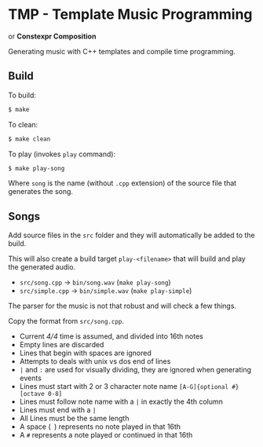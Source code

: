 # TMP - Template Music Programming

or **Constexpr Composition**

Generating music with C++ templates and compile time programming.

## Build

To build:

```sh
$ make
```

To clean:

```sh
$ make clean
```

To play (invokes `play` command):

```sh
$ make play-song
```

Where `song` is the name (without `.cpp` extension) of the source file
that generates the song.

## Songs

Add source files in the `src` folder and they will automatically be
added to the build.

This will also create a build target `play-<filename>` that will build
and play the generated audio.

* `src/song.cpp` -> `bin/song.wav` (`make play-song`)
* `src/simple.cpp` -> `bin/simple.wav` (`make play-simple`)

The parser for the music is not that robust and will check a few things.

Copy the format from `src/song.cpp`.

* Current _4/4_ time is assumed, and divided into 16th notes
* Empty lines are discarded
* Lines that begin with spaces are ignored
* Attempts to deals with unix vs dos end of lines
* `|` and `:` are used for visually dividing, they are ignored when generating
  events
* Lines must start with 2 or 3 character note name `[A-G]{optional #}[octave 0-8]`
* Lines must follow note name with a `|` in exactly the 4th column
* Lines must end with a `|`
* All Lines must be the same length
* A space (` `) represents no note played in that 16th
* A `#` represents a note played or continued in that 16th

